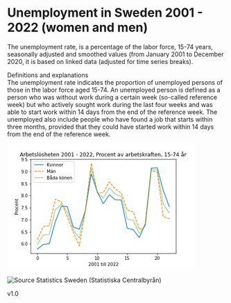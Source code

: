 # Unemployment in Sweden 2001 - 2022 (women and men)

The unemployment rate, is a percentage of the labor force, 15-74 years, seasonally adjusted and smoothed values (from January 2001 to December 2020, it is based on linked data (adjusted for time series breaks).

Definitions and explanations
<br>
The unemployment rate indicates the proportion of unemployed persons of those in the labor force aged 15-74. An unemployed person is defined as a person who was without work during a certain week (so-called reference week) but who actively sought work during the last four weeks and was able to start work within 14 days from the end of the reference week. The unemployed also include people who have found a job that starts within three months, provided that they could have started work within 14 days from the end of the reference week.

![Unemployment in Sweden 2001 - 2022 (women and men) ](https://raw.githubusercontent.com/IoT-Dude/blogg_mtrl/main/XX_XY_2001_2022.png)


![Source Statistics Sweden (Statistiska Centralbyrån)](https://www.scb.se/)


v1.0

